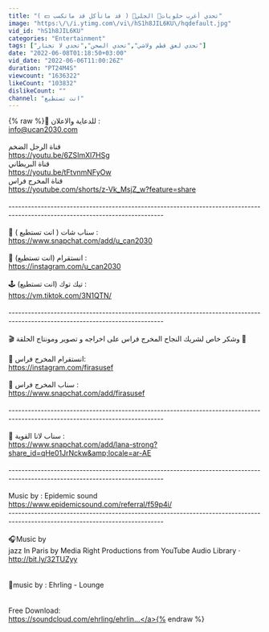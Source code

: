 ```yaml
---
title: "تحدي أغرب حلويات🍭 الجلي🍡 ( قد ماتأكل قد ماتكسب 💵 )"
image: "https:\/\/i.ytimg.com\/vi\/hS1h8JIL6KU\/hqdefault.jpg"
vid_id: "hS1h8JIL6KU"
categories: "Entertainment"
tags: ["تحدي لعق قطم ولاشي","تحدي الصحن","تحدي لا تختار"]
date: "2022-06-08T01:18:50+03:00"
vid_date: "2022-06-06T11:00:26Z"
duration: "PT24M4S"
viewcount: "1636322"
likeCount: "103832"
dislikeCount: ""
channel: "انت تستطيع"
---
```

{% raw %}📧 للدعاية والاعلان :<br />info@ucan2030.com<br /><br />قناة الرجل الضخم<br /><a rel="nofollow" target="blank" href="https://youtu.be/6ZSImXl7HSg">https://youtu.be/6ZSImXl7HSg</a><br />قناة البريطاني<br /><a rel="nofollow" target="blank" href="https://youtu.be/tFtvnmNFyOw">https://youtu.be/tFtvnmNFyOw</a><br />قناة المخرج فراس <br /><a rel="nofollow" target="blank" href="https://youtube.com/shorts/z-Vk_MsjZ_w?feature=share">https://youtube.com/shorts/z-Vk_MsjZ_w?feature=share</a><br /><br />------------------------------------------------------------------------------------------------------------------------------<br /><br />👻  سناب شات ( انت تستطيع ) :<br /><a rel="nofollow" target="blank" href="https://www.snapchat.com/add/u_can2030">https://www.snapchat.com/add/u_can2030</a><br /><br />🌅 انستقرام (انت تستطيع)  :<br /><a rel="nofollow" target="blank" href="https://instagram.com/u_can2030">https://instagram.com/u_can2030</a><br /><br />🕹️ تيك توك (انت تستطيع) :<br /><a rel="nofollow" target="blank" href="https://vm.tiktok.com/3N1QTN/">https://vm.tiktok.com/3N1QTN/</a><br /><br />------------------------------------------------------------------------------------------------------------------------------<br /><br />🎬 وشكر خاص لشريك النجاح المخرج فراس على اخراجه و تصوير ومونتاج الحلقة 📸  <br /><br />🌅 انستقرام المخرج فراس:<br /><a rel="nofollow" target="blank" href="https://instagram.com/firasusef">https://instagram.com/firasusef</a><br /><br />👻 سناب المخرج فراس : <br /><a rel="nofollow" target="blank" href="https://www.snapchat.com/add/firasusef">https://www.snapchat.com/add/firasusef</a><br /><br />------------------------------------------------------------------------------------------------------------------------------<br /><br />👻 سناب لانا القوية  : <br /><a rel="nofollow" target="blank" href="https://www.snapchat.com/add/lana-strong?share_id=qHe01JrNckw&amp;locale=ar-AE">https://www.snapchat.com/add/lana-strong?share_id=qHe01JrNckw&amp;locale=ar-AE</a><br /><br />------------------------------------------------------------------------------------------------------------------------------<br /><br />Music by : Epidemic sound<br /><a rel="nofollow" target="blank" href="https://www.epidemicsound.com/referral/f59p4i/">https://www.epidemicsound.com/referral/f59p4i/</a><br />------------------------------------------------------------------------------------------------------------------------------<br /><br />🎧Music by <br />jazz In Paris by Media Right Productions from YouTube Audio Library · <a rel="nofollow" target="blank" href="http://bit.ly/32TUZyy">http://bit.ly/32TUZyy</a><br /><br /><br />🎼music by :  Ehrling - Lounge <br /><br /><br />Free Download:<br /><a rel="nofollow" target="blank" href="https://soundcloud.com/ehrling/ehrlin...">https://soundcloud.com/ehrling/ehrlin...</a>{% endraw %}
